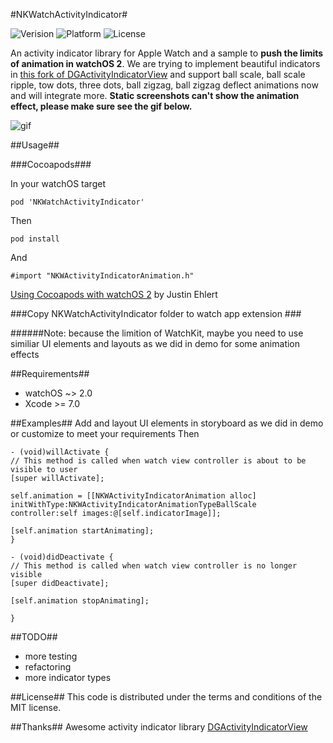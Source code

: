 #NKWatchActivityIndicator#

![Verision](https://img.shields.io/badge/pod-v0.1.0-blue.svg)
![Platform](https://img.shields.io/badge/platform-watchOS-ff69b4.svg)
![License](https://img.shields.io/badge/license-MIT-blue.svg)

An activity indicator library for Apple Watch and a sample to **push the limits of animation in watchOS 2**. We are trying to implement beautiful indicators in [this fork of DGActivityIndicatorView](https://github.com/ninjaprox/DGActivityIndicatorView) and support ball scale, ball scale ripple, tow dots, three dots, ball zigzag, ball zigzag deflect animations now and will integrate more.
**Static screenshots can't show the animation effect, please make sure see the gif below.**

![gif](https://db.tt/UAWEZ1AF)

##Usage##

###Cocoapods###

In your watchOS target

    pod 'NKWatchActivityIndicator'
    
Then

    pod install
    
And

    #import "NKWActivityIndicatorAnimation.h"

[Using Cocoapods with watchOS 2](https://medium.com/@JTEhlert/using-cocoapods-with-watchos-2-723b92eae04f) by Justin Ehlert

###Copy NKWatchActivityIndicator folder to watch app extension ###

######Note: because the limition of WatchKit, maybe you need to use similiar UI elements and layouts as we did in demo for some animation effects

##Requirements##
* watchOS ~> 2.0
* Xcode >= 7.0

##Examples##
Add and layout UI elements in storyboard as we did in demo or customize to meet your requirements
Then 
   
    - (void)willActivate {
    // This method is called when watch view controller is about to be visible to user
    [super willActivate];
    
    self.animation = [[NKWActivityIndicatorAnimation alloc] initWithType:NKWActivityIndicatorAnimationTypeBallScale controller:self images:@[self.indicatorImage]];
    
    [self.animation startAnimating];
    }

    - (void)didDeactivate {
    // This method is called when watch view controller is no longer visible
    [super didDeactivate];
    
    [self.animation stopAnimating];

    }


##TODO##
* more testing
* refactoring
* more indicator types

##License##
This code is distributed under the terms and conditions of the MIT license.

##Thanks##
Awesome activity indicator library [DGActivityIndicatorView](https://github.com/ninjaprox/DGActivityIndicatorView)
